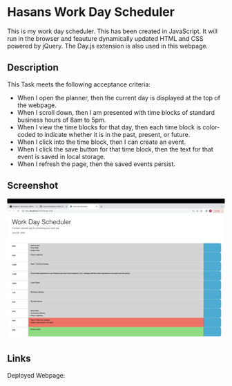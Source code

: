 # Hasans Work Day Scheduler

This is my work day scheduler. This has been created in JavaScript. It will run in the browser and feauture dynamically updated HTML and CSS powered by jQuery. The Day.js extension is also used in this webpage.

## Description

This Task meets the following acceptance criteria:

- When I open the planner, then the current day is displayed at the top of the webpage.
- When I scroll down, then I am presented with time blocks of standard business hours of 8am to 5pm.
- When I view the time blocks for that day, then each time block is color-coded to indicate whether it is in the past, present, or future.
- When I click into the time block, then I can create an event.
- When I click the save button for that time block, then the text for that event is saved in local storage.
- When I refresh the page, then the saved events persist.

## Screenshot

![screenshot](/Screenshot%202023-06-20%20at%2016.59.14.png)

## Links 

Deployed Webpage: 